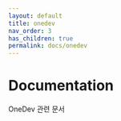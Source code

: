 ```yaml
---
layout: default
title: onedev
nav_order: 3
has_children: true
permalink: docs/onedev
---
```



# Documentation
OneDev 관련 문서
